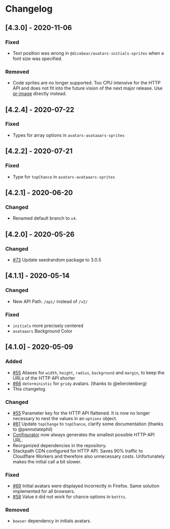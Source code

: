 # Changelog

## [4.3.0] - 2020-11-06

### Fixed

- Text position was wrong in `@dicebear/avatars-initials-sprites` when a font size was specified.

### Removed

- Code sprites are no longer supported. Too CPU intensive for the HTTP API and does not fit into the future vision of the next major release. Use [qr-image](https://www.npmjs.com/package/qr-image) directly instead.

## [4.2.4] - 2020-07-22

### Fixed

- Types for array options in `avatars-avataaars-sprites`

## [4.2.2] - 2020-07-21

### Fixed

- Type for `topChance` in `avatars-avataaars-sprites`

## [4.2.1] - 2020-06-20

### Changed

- Renamed default branch to `v4`.

## [4.2.0] - 2020-05-26

### Changed

- [#73][7] Update seedrandom package to 3.0.5

[7]: https://github.com/DiceBear/avatars/pull/73

## [4.1.1] - 2020-05-14

### Changed

- New API Path. `/api/` instead of `/v2/`

### Fixed

- `initials` more precisely centered
- `avataaars` Background Color

## [4.1.0] - 2020-05-09

### Added

- [#55][1] Aliases for `width`, `height`, `radius`, `background` and `margin`, to keep the URLs of the HTTP API shorter
- [#66][5] `deterministic` for `gridy` avatars. (thanks to @elierotenberg)
- This changelog

### Changed

- [#55][1] Parameter key for the HTTP API flattened. It is now no longer necessary to nest the values in an `options` object.
- [#61][6] Update `topChange` to `topChance`, clarify some documentation (thanks to @pennstatephil)
- [Configurator][2] now always generates the smallest possible HTTP-API URL.
- Reorganized dependencies in the repository.
- Stackpath CDN configured for HTTP API. Saves 90% traffic to Cloudflare Workers and therefore also unnecessary costs. Unfortunately makes the initial call a bit slower.

### Fixed

- [#69][3] Initial avatars were displayed incorrectly in Firefox. Same solution implemented for all browsers.
- [#58][4] Value `0` did not work for chance options in `bottts`.

### Removed

- `bowser` dependency in initials avatars.

[1]: https://github.com/DiceBear/avatars/issues/55
[2]: https://avatars.dicebear.com
[3]: https://github.com/DiceBear/avatars/issues/69
[4]: https://github.com/DiceBear/avatars/issues/58
[5]: https://github.com/DiceBear/avatars/pull/66
[6]: https://github.com/DiceBear/avatars/pull/61
